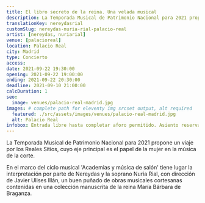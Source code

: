 ```yaml
---
title: El libro secreto de la reina. Una velada musical
description: La Temporada Musical de Patrimonio Nacional para 2021 propone un viaje por los Reales Sitios, cuyo eje principal es el papel de la mujer en la música de la corte.
translationKey: nereydasrial
customSlug: nereydas-nuria-rial-palacio-real
artist: [nereydas, nuriarial]
venue: [palacioreal]
location: Palacio Real
city: Madrid
type: Concierto
access:
date: 2021-09-22 19:30:00
opening: 2021-09-22 19:00:00
ending: 2021-09-22 20:30:00
deadline: 2021-09-10 21:00:00
calcDuration: 1
seo:
  image: venues/palacio-real-madrid.jpg
images: # complete path for eleventy img srcset output, alt required
  featured: ./src/assets/images/venues/palacio-real-madrid.jpg
  alt: Palacio Real
infobox: Entrada libre hasta completar aforo permitido. Asiento reservado solo con invitación personal de la Fundación Goethe.
---
```


La Temporada Musical de Patrimonio Nacional para 2021 propone un viaje por los Reales Sitios, cuyo eje principal es el papel de la mujer en la música de la corte.

En el marco del ciclo musical 'Academias y música de salón' tiene lugar la interpretación por parte de Nereydas y la soprano Nuria Rial, con dirección de Javier Ulises Illán, un buen puñado de obras musicales cortesanas contenidas en una colección manuscrita de la reina María Bárbara de Braganza.
